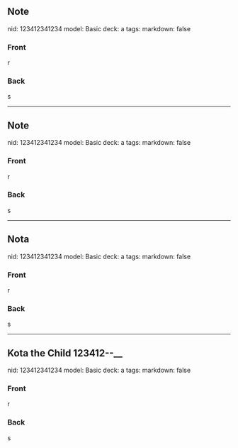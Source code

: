 
## Note
nid: 123412341234
model: Basic
deck: a
tags:
markdown: false

### Front
r

### Back
s

---




## Note
nid: 123412341234
model: Basic
deck: a
tags:
markdown: false




### Front
r




### Back
s



---


## Nota
nid: 123412341234
model: Basic
deck: a
tags:
markdown: false

### Front
r

### Back
s

---


## Kota the Child 123412--__
nid: 123412341234
model: Basic
deck: a
tags:
markdown: false

### Front
r

### Back
s
